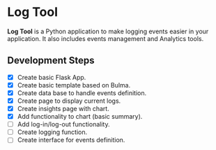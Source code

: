 # Log Tool

**Log Tool** is a Python application to make logging events easier in your application. It also includes events management and Analytics tools.

## Development Steps

- [x] Create basic Flask App.
- [x] Create basic template based on Bulma.
- [X] Create data base to handle events definition.
- [X] Create page to display current logs.
- [X] Create insights page with chart.
- [X] Add functionality to chart (basic summary).
- [ ] Add log-in/log-out functionality.
- [ ] Create logging function.
- [ ] Create interface for events definition.
